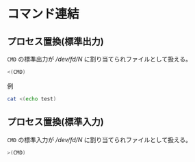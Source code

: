 # コマンド連結

## プロセス置換(標準出力)

```CMD``` の標準出力が */dev/fd/N* に割り当てられファイルとして扱える。

```sh
<(CMD)
```

例

```sh
cat <(echo test)
```

## プロセス置換(標準入力)

```CMD``` の標準入力が */dev/fd/N* に割り当てられファイルとして扱える。

```sh
>(CMD)
```

